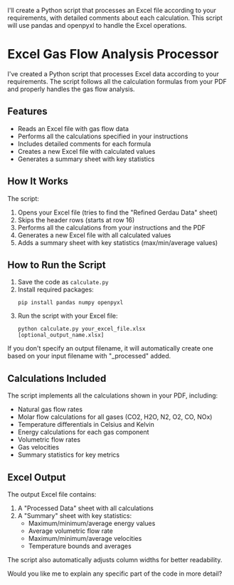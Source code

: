 I'll create a Python script that processes an Excel file according to your requirements, with detailed comments about each calculation. This script will use pandas and openpyxl to handle the Excel operations.

# Excel Gas Flow Analysis Processor

I've created a Python script that processes Excel data according to your requirements. The script follows all the calculation formulas from your PDF and properly handles the gas flow analysis.

## Features

- Reads an Excel file with gas flow data
- Performs all the calculations specified in your instructions
- Includes detailed comments for each formula
- Creates a new Excel file with calculated values
- Generates a summary sheet with key statistics

## How It Works

The script:
1. Opens your Excel file (tries to find the "Refined Gerdau Data" sheet)
2. Skips the header rows (starts at row 16)
3. Performs all the calculations from your instructions and the PDF
4. Generates a new Excel file with all calculated values
5. Adds a summary sheet with key statistics (max/min/average values)

## How to Run the Script

1. Save the code as `calculate.py`
2. Install required packages:
   ```
   pip install pandas numpy openpyxl
   ```
3. Run the script with your Excel file:
   ```
   python calculate.py your_excel_file.xlsx [optional_output_name.xlsx]
   ```

If you don't specify an output filename, it will automatically create one based on your input filename with "_processed" added.

## Calculations Included

The script implements all the calculations shown in your PDF, including:

- Natural gas flow rates
- Molar flow calculations for all gases (CO2, H2O, N2, O2, CO, NOx)
- Temperature differentials in Celsius and Kelvin
- Energy calculations for each gas component
- Volumetric flow rates
- Gas velocities
- Summary statistics for key metrics

## Excel Output

The output Excel file contains:
1. A "Processed Data" sheet with all calculations
2. A "Summary" sheet with key statistics:
   - Maximum/minimum/average energy values
   - Average volumetric flow rate
   - Maximum/minimum/average velocities
   - Temperature bounds and averages

The script also automatically adjusts column widths for better readability.

Would you like me to explain any specific part of the code in more detail?